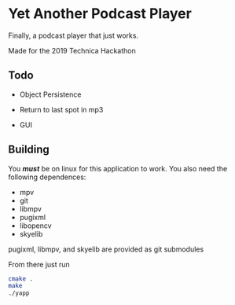 # Yet Another Podcast Player

Finally, a podcast player that just works.

Made for the 2019 Technica Hackathon


## Todo

- Object Persistence

- Return to last spot in mp3

- GUI

## Building

You ***must*** be on linux for this application to work. You also need the following dependences:

- mpv
- git
- libmpv
- pugixml
- libopencv
- skyelib

pugixml, libmpv, and skyelib are provided as git submodules

From there just run

```bash
cmake .
make
./yapp
```
